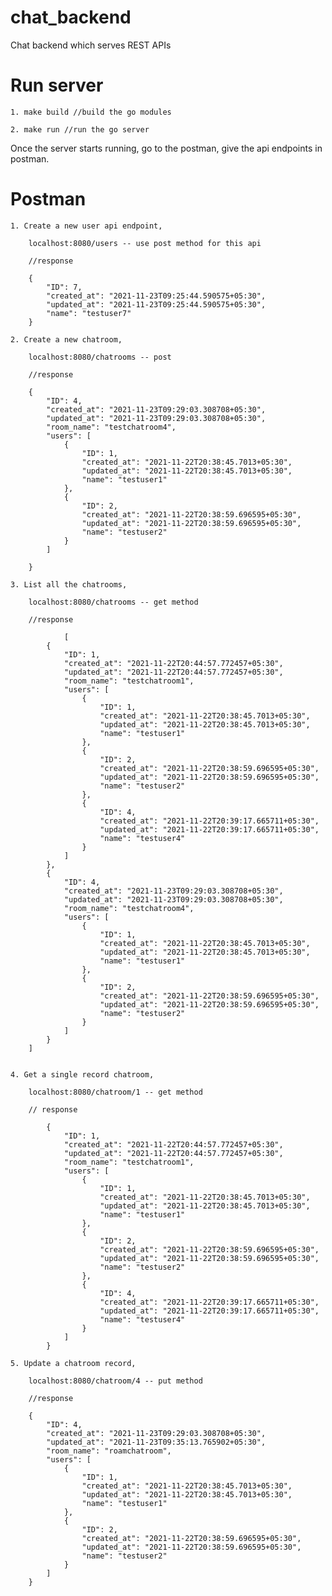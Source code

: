 # chat_backend

Chat backend which serves REST APIs

# Run server

    1. make build //build the go modules

    2. make run //run the go server

Once the server starts running, go to the postman, give the api endpoints in postman.

# Postman

    1. Create a new user api endpoint,

        localhost:8080/users -- use post method for this api

        //response

        {
            "ID": 7,
            "created_at": "2021-11-23T09:25:44.590575+05:30",
            "updated_at": "2021-11-23T09:25:44.590575+05:30",
            "name": "testuser7"
        }

    2. Create a new chatroom,

        localhost:8080/chatrooms -- post

        //response

        {
            "ID": 4,
            "created_at": "2021-11-23T09:29:03.308708+05:30",
            "updated_at": "2021-11-23T09:29:03.308708+05:30",
            "room_name": "testchatroom4",
            "users": [
                {
                    "ID": 1,
                    "created_at": "2021-11-22T20:38:45.7013+05:30",
                    "updated_at": "2021-11-22T20:38:45.7013+05:30",
                    "name": "testuser1"
                },
                {
                    "ID": 2,
                    "created_at": "2021-11-22T20:38:59.696595+05:30",
                    "updated_at": "2021-11-22T20:38:59.696595+05:30",
                    "name": "testuser2"
                }
            ]

        }

    3. List all the chatrooms,

        localhost:8080/chatrooms -- get method

        //response

                [
            {
                "ID": 1,
                "created_at": "2021-11-22T20:44:57.772457+05:30",
                "updated_at": "2021-11-22T20:44:57.772457+05:30",
                "room_name": "testchatroom1",
                "users": [
                    {
                        "ID": 1,
                        "created_at": "2021-11-22T20:38:45.7013+05:30",
                        "updated_at": "2021-11-22T20:38:45.7013+05:30",
                        "name": "testuser1"
                    },
                    {
                        "ID": 2,
                        "created_at": "2021-11-22T20:38:59.696595+05:30",
                        "updated_at": "2021-11-22T20:38:59.696595+05:30",
                        "name": "testuser2"
                    },
                    {
                        "ID": 4,
                        "created_at": "2021-11-22T20:39:17.665711+05:30",
                        "updated_at": "2021-11-22T20:39:17.665711+05:30",
                        "name": "testuser4"
                    }
                ]
            },
            {
                "ID": 4,
                "created_at": "2021-11-23T09:29:03.308708+05:30",
                "updated_at": "2021-11-23T09:29:03.308708+05:30",
                "room_name": "testchatroom4",
                "users": [
                    {
                        "ID": 1,
                        "created_at": "2021-11-22T20:38:45.7013+05:30",
                        "updated_at": "2021-11-22T20:38:45.7013+05:30",
                        "name": "testuser1"
                    },
                    {
                        "ID": 2,
                        "created_at": "2021-11-22T20:38:59.696595+05:30",
                        "updated_at": "2021-11-22T20:38:59.696595+05:30",
                        "name": "testuser2"
                    }
                ]
            }
        ]


    4. Get a single record chatroom,

        localhost:8080/chatroom/1 -- get method

        // response

            {
                "ID": 1,
                "created_at": "2021-11-22T20:44:57.772457+05:30",
                "updated_at": "2021-11-22T20:44:57.772457+05:30",
                "room_name": "testchatroom1",
                "users": [
                    {
                        "ID": 1,
                        "created_at": "2021-11-22T20:38:45.7013+05:30",
                        "updated_at": "2021-11-22T20:38:45.7013+05:30",
                        "name": "testuser1"
                    },
                    {
                        "ID": 2,
                        "created_at": "2021-11-22T20:38:59.696595+05:30",
                        "updated_at": "2021-11-22T20:38:59.696595+05:30",
                        "name": "testuser2"
                    },
                    {
                        "ID": 4,
                        "created_at": "2021-11-22T20:39:17.665711+05:30",
                        "updated_at": "2021-11-22T20:39:17.665711+05:30",
                        "name": "testuser4"
                    }
                ]
            }

    5. Update a chatroom record,

        localhost:8080/chatroom/4 -- put method

        //response

        {
            "ID": 4,
            "created_at": "2021-11-23T09:29:03.308708+05:30",
            "updated_at": "2021-11-23T09:35:13.765902+05:30",
            "room_name": "roamchatroom",
            "users": [
                {
                    "ID": 1,
                    "created_at": "2021-11-22T20:38:45.7013+05:30",
                    "updated_at": "2021-11-22T20:38:45.7013+05:30",
                    "name": "testuser1"
                },
                {
                    "ID": 2,
                    "created_at": "2021-11-22T20:38:59.696595+05:30",
                    "updated_at": "2021-11-22T20:38:59.696595+05:30",
                    "name": "testuser2"
                }
            ]
        }
